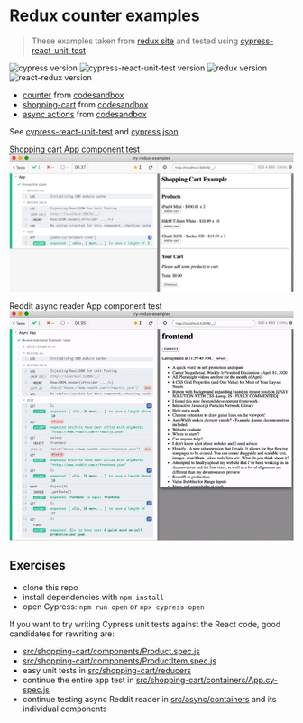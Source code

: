 # Redux counter examples

> These examples taken from [redux site](https://redux.js.org/introduction/examples) and tested using [cypress-react-unit-test](https://github.com/bahmutov/cypress-react-unit-test)

![cypress version](https://img.shields.io/badge/cypress-5.5.0-brightgreen) ![cypress-react-unit-test version](https://img.shields.io/badge/cypress--react--unit--test-4.16.9-brightgreen) ![redux version](https://img.shields.io/badge/redux-4.0.5-brightgreen) ![react-redux version](https://img.shields.io/badge/react--redux-6.0.1-brightgreen)

- [counter](src/counter) from [codesandbox](https://codesandbox.io/s/github/reduxjs/redux/tree/master/examples/counter)
- [shopping-cart](src/shopping-cart) from [codesandbox](https://codesandbox.io/s/github/reduxjs/redux/tree/master/examples/shopping-cart)
- [async actions](src/async) from [codesandbox](https://codesandbox.io/s/github/reduxjs/redux/tree/master/examples/async)

See [cypress-react-unit-test](https://github.com/bahmutov/cypress-react-unit-test) and [cypress.json](cypress.json)

Shopping cart App component test
![Shopping cart App test](images/shopping-cart-app.png)

Reddit async reader App component test
![Reddit async App test](images/async-app-test.gif)

## Exercises

- clone this repo
- install dependencies with `npm install`
- open Cypress: `npm run open` or `npx cypress open`

If you want to try writing Cypress unit tests against the React code, good candidates for rewriting are:

- [src/shopping-cart/components/Product.spec.js](src/shopping-cart/components/Product.spec.js)
- [src/shopping-cart/components/ProductItem.spec.js](src/shopping-cart/components/ProductItem.spec.js)
- easy unit tests in [src/shopping-cart/reducers](src/shopping-cart/reducers)
- continue the entire app test in [src/shopping-cart/containers/App.cy-spec.js](src/shopping-cart/containers/App.cy-spec.js)
- continue testing async Reddit reader in [src/async/containers](src/async/containers) and its individual components
